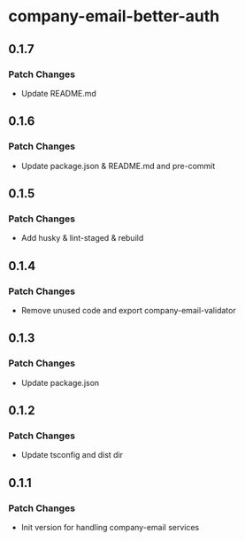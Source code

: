 # company-email-better-auth

## 0.1.7

### Patch Changes

- Update README.md

## 0.1.6

### Patch Changes

- Update package.json & README.md and pre-commit

## 0.1.5

### Patch Changes

- Add husky & lint-staged & rebuild

## 0.1.4

### Patch Changes

- Remove unused code and export company-email-validator

## 0.1.3

### Patch Changes

- Update package.json

## 0.1.2

### Patch Changes

- Update tsconfig and dist dir

## 0.1.1

### Patch Changes

- Init version for handling company-email services
